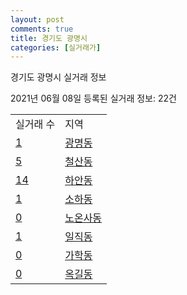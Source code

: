 ```yaml
---
layout: post
comments: true
title: 경기도 광명시
categories: [실거래가]
---
```


경기도 광명시 실거래 정보

2021년 06월 08일 등록된 실거래 정보: 22건


<table>
  <tr>
    <td>실거래 수</td>
    <td>지역</td>
  </tr>

  
  <tr>
    <td><a href="4121010100.html">1</a></td>
    <td><a href="4121010100.html">광명동</a></td>
  </tr>
    

  <tr>
    <td><a href="4121010200.html">5</a></td>
    <td><a href="4121010200.html">철산동</a></td>
  </tr>
    

  <tr>
    <td><a href="4121010300.html">14</a></td>
    <td><a href="4121010300.html">하안동</a></td>
  </tr>
    

  <tr>
    <td><a href="4121010400.html">1</a></td>
    <td><a href="4121010400.html">소하동</a></td>
  </tr>
    

  <tr>
    <td><a href="4121010500.html">0</a></td>
    <td><a href="4121010500.html">노온사동</a></td>
  </tr>
    

  <tr>
    <td><a href="4121010600.html">1</a></td>
    <td><a href="4121010600.html">일직동</a></td>
  </tr>
    

  <tr>
    <td><a href="4121010700.html">0</a></td>
    <td><a href="4121010700.html">가학동</a></td>
  </tr>
    

  <tr>
    <td><a href="4121010800.html">0</a></td>
    <td><a href="4121010800.html">옥길동</a></td>
  </tr>
    


</table>
    